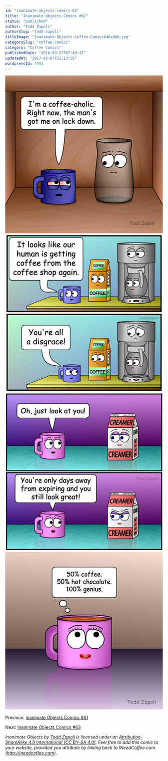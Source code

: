 ```yaml
---
id: "inanimate-objects-comics-62"
title: "Inanimate Objects Comics #62"
status: "published"
author: "Todd Zapoli"
authorSlug: "todd-zapoli"
titleImage: "Inanimate-Objects-Coffee-Comics640x400.jpg"
categorySlug: "coffee-comics"
category: "Coffee Comics"
publishedDate: "2016-09-27T07:49:47"
updatedAt: "2017-06-07T21:13:55"
wordpressId: 7493
---
```


![Coffee-aholic](201621-Coffee-aholic.jpg)  
![Disgrace](201622-disgrace-t.jpg)  
![Days Away](201623-Days-Away-t.jpg)  
![100% Genius](201624-100-Genius-t.jpg)

Previous: [Inanimate Objects Comics #61](http://ineedcoffee.com/inanimate-objects-comics-61/)

Next: [Inanimate Objects Comics #63](http://ineedcoffee.com/inanimate-objects-comics-63/)

*Inanimate Objects by [Todd Zapoli](http://ineedcoffee.com/) is licensed under an [Attribution-ShareAlike 4.0 International (CC BY-SA 4.0)](https://creativecommons.org/licenses/by-sa/4.0/). Feel free to add this comic to your website, provided you attribute by linking back to INeedCoffee.com (http://ineedcoffee.com).*